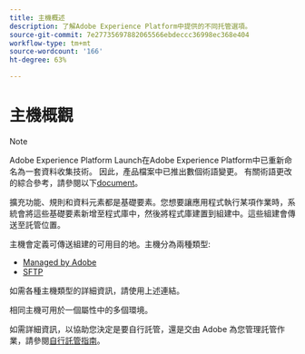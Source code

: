 ```yaml
---
title: 主機概述
description: 了解Adobe Experience Platform中提供的不同托管選項。
source-git-commit: 7e27735697882065566ebdeccc36998ec368e404
workflow-type: tm+mt
source-wordcount: '166'
ht-degree: 63%

---
```


# 主機概觀

>[!NOTE]
>
>Adobe Experience Platform Launch在Adobe Experience Platform中已重新命名為一套資料收集技術。 因此，產品檔案中已推出數個術語變更。 有關術語更改的綜合參考，請參閱以下[document](../../../term-updates.md)。

擴充功能、規則和資料元素都是基礎要素。您想要讓應用程式執行某項作業時，系統會將這些基礎要素新增至程式庫中，然後將程式庫建置到組建中。這些組建會傳送至託管位置。

主機會定義可傳送組建的可用目的地。主機分為兩種類型:

* [Managed by Adobe](./managed-by-adobe-host.md)
* [SFTP](./sftp-host.md)

如需各種主機類型的詳細資訊，請使用上述連結。

相同主機可用於一個屬性中的多個環境。

如需詳細資訊，以協助您決定是要自行託管，還是交由 Adobe 為您管理託管作業，請參閱[自行託管指南](./self-hosting-libraries.md)。
